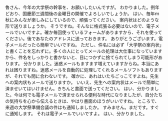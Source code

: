 魯さん、今年の大学祭の幹事を、お願いしたいんですが。
わかりました。例年どおり、国慶節三週間後の金曜日の開催でよろしいでしょうか。
はい、毎年ｍ秋にみんなが楽しみにしているので、頑張ってください。
案内状はどのような形で送りましょうか。
そうですね。そんなに格式張る必要はないので、電子メールでいいですよ。確か毎回使っているフォームがありますから、それを使ってください。後であなたのアドレスに送っておきます。
ありがとうございます。電子メールだったら簡単でいいですね。
ただし、件名には必ず「大学祭の案内状」と書くことを忘れずに。多くの人にとってメールの処理は大仕事になっていますから、件名をしっかりと書かないと、目につかずに捨てられてしまう可能形があります。
分かりました。迷惑メールもますます増えていますからね。本当にあれは困りますね。迷惑メールを自動的に処理してくれるメールソフトもありますが、それでも間に合わないです。
確かに、あれはいたちごっこてすよね。先生への案内状もメールで送りますか。
いいえ、先生への案内状はメールで簡単に済ませいてはいけません。きちんと書面で送ってください。
はい、分かりました。今は何でも電子メールで済ませられる便利な時代になりましたが、自分たちの気持ちを心から伝えるときは、やはり書面のほうがいいですね。
ところで、来週の大学祭準備会議の件はも通知しましたか。
すみません。まだです。すぐに通知します。
それは電子メールでいいですよ。
はい、分かりました。
